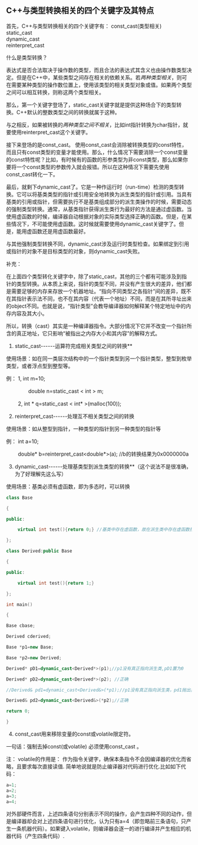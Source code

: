 ## C++与类型转换相关的四个关键字及其特点  
首先，C++与类型转换相关的四个关键字有：
const_cast(类型相关)  
static_cast  
dynamic_cast  
reinterpret_cast  

什么是类型转换？  

表达式是否合法取决于操作数的类型，而且合法的表达式其含义也由操作数类型决定。但是在C++中，某些类型之间存在相关的依赖关系。若*两种类型相关*，则可在需要某种类型的操作数位置上，使用该类型的相关类型对象或值。如果两个类型之间可以相互转换，则称这两个类型相关。  

那么，第一个关键字登场了，static_cast关键字就是提供这种场合下的类型转换。C++默认的整数类型之间的转换就属于这种。  

与之相反，如果被转换的*两种类型之间不相关*，比如int指针转换为char指针，就要使用reinterpret_cast这个关键字。  

接下来登场的是const_cast。 使用const_cast会消除被转换类型的const特性，而且只有const类型的变量才能使用。那么，什么情况下需要消除一个const变量的const特性呢？比如，有时候有的函数的形参类型为非const类型，那么如果你要将一个const类型的参数传入就会报错。所以在这种情况下需要先使用const_cast转化一下。  

最后，就剩下dynamic_cast了。它是一种作运行时（run-time）检测的类型转换。它可以将基类类型的指针或引用安全地转换为派生类型的指针或引用。当具有基类的引用或指针，但需要执行不是基类组成部分的派生类操作的时候，需要动态的强制类型转换。通常，从基类指针获得派生类行为最好的方法是通过虚函数。当使用虚函数的时候，编译器自动根据对象的实际类型选择正确的函数。但是，在某些情况下，不可能使用虚函数。这时候就需要使用dynamic_cast关键字了。但是，能用虚函数还是用虚函数最好。  

与其他强制类型转换不同，dynamic_cast涉及运行时类型检查。如果绑定到引用或指针的对象不是目标类型的对象，则dynamic_cast失败。  

补充：  

在上面四个类型转化关键字中，除了static_cast，其他的三个都有可能涉及到指针的类型转换。从本质上来说，指针的类型不同，并没有产生很大的差异，他们都是需要足够的内存来存放一个机器地址。“指向不同类型之各指针”间的差异，既不在其指针表示法不同，也不在其内容（代表一个地址）不同，而是在其所寻址出来的object不同。也就是说，“指针类型”会教导编译器如何解释某个特定地址中的内存内容及其大小。  

所以，转换（cast）其实是一种编译器指令。大部分情况下它并不改变一个指针所含的真正地址，它只影响“被指出之内存大小和其内容”的解释方式。  

1.  static_cast------运算符完成相关类型之间的转换**

使用场景：如在同一类层次结构中的一个指针类型到另一个指针类型，整型到枚举类型，或者浮点型到整型等。

例：  1,  int m=10;

　　　　 double n=static_cast < int > m;

　　  2, int * q=static_cast < int* >(malloc(100));

2. reinterpret_cast------处理互不相关类型之间的转换

使用场景：如从整型到指针，一种类型的指针到另一种类型的指针等

例： int a=10;

　　 double* b=reinterpret_cast<double*>(a); //b的转换结果为0x0000000a

3. dynamic_cast------处理基类型到派生类型的转换**（这个说法不是很准确，为了好理解先这么写）

使用场景：基类必须有虚函数，即为多态时，可以转换

```cpp
class Base

{

public:

　　 virtual int test(){return 0;} //基类中存在虚函数，故在派生类中存在虚函数指针指向虚函数表。

};

class Derived:public Base

{

public:

　　 virtual int test(){return 1;}

};

int main()

{

Base cbase;

Derived cderived;

Base *p1=new Base;

Base *p2=new Derived;

Derived* pD1=dynamic_cast<Derived*>(p1);//p1没有真正指向派生类,pD1置为0

Derived* pD2=dynamic_cast<Derived*>(p2); //正确

//Derived& pd1=dynamic_cast<Derived&>(*p1);//p1没有真正指向派生类，pd1抛出异常

Derived& pd2=dynamic_cast<Derived&>(*p2);//正确

return 0;

}
```
 4. const_cast用来移除变量的const或volatile限定符。

一句话：强制去掉const(或volatile)  必须使用const_cast 。

注：
volatile的作用是： 作为指令关键字，确保本条指令不会因编译器的优化而省略，且要求每次直接读值.
简单地说就是防止编译器对代码进行优化.比如如下代码：
```cpp
a=1;
a=2;
a=3;
a=4;
```
对外部硬件而言，上述四条语句分别表示不同的操作，会产生四种不同的动作，但是编译器却会对上述四条语句进行优化，认为只有a=4（即忽略前三条语句，只产生一条机器代码）。如果键入volatile，则编译器会逐一的进行编译并产生相应的机器代码（产生四条代码）.
